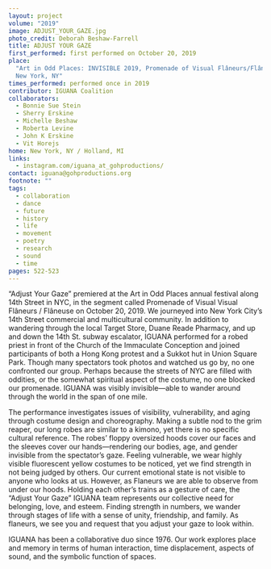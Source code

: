 ```yaml
---
layout: project
volume: "2019"
image: ADJUST_YOUR_GAZE.jpg
photo_credit: Deborah Beshaw-Farrell
title: ADJUST YOUR GAZE
first_performed: first performed on October 20, 2019
place:
  "Art in Odd Places: INVISIBLE 2019, Promenade of Visual Flâneurs/Flâneuse,
  New York, NY"
times_performed: performed once in 2019
contributor: IGUANA Coalition
collaborators:
  - Bonnie Sue Stein
  - Sherry Erskine
  - Michelle Beshaw
  - Roberta Levine
  - John K Erskine
  - Vit Horejs
home: New York, NY / Holland, MI
links:
  - instagram.com/iguana_at_gohproductions/
contact: iguana@gohproductions.org
footnote: ""
tags:
  - collaboration
  - dance
  - future
  - history
  - life
  - movement
  - poetry
  - research
  - sound
  - time
pages: 522-523
---
```


“Adjust Your Gaze” premiered at the Art in Odd Places annual festival along 14th Street in NYC, in the segment called Promenade of Visual Visual Flâneurs / Flâneuse on October 20, 2019. We journeyed into New York City’s 14th Street commercial and multicultural community. In addition to wandering through the local Target Store, Duane Reade Pharmacy, and up and down the 14th St. subway escalator, IGUANA performed for a robed priest in front of the Church of the Immaculate Conception and joined participants of both a Hong Kong protest and a Sukkot hut in Union Square Park. Though many spectators took photos and watched us go by, no one confronted our group. Perhaps because the streets of NYC are filled with oddities, or the somewhat spiritual aspect of the costume, no one blocked our promenade. IGUANA was visibly invisible—able to wander around through the world in the span of one mile.

The performance investigates issues of visibility, vulnerability, and aging through costume design and choreography. Making a subtle nod to the grim reaper, our long robes are similar to a kimono, yet there is no specific cultural reference. The robes’ floppy oversized hoods cover our faces and the sleeves cover our hands—rendering our bodies, age, and gender invisible from the spectator’s gaze. Feeling vulnerable, we wear highly visible fluorescent yellow costumes to be noticed, yet we find strength in not being judged by others. Our current emotional state is not visible to anyone who looks at us. However, as Flaneurs we are able to observe from under our hoods. Holding each other’s trains as a gesture of care, the “Adjust Your Gaze” IGUANA team represents our collective need for belonging, love, and esteem. Finding strength in numbers, we wander through stages of life with a sense of unity, friendship, and family. As flaneurs, we see you and request that you adjust your gaze to look within.

IGUANA has been a collaborative duo since 1976. Our work explores place and memory in terms of human interaction, time displacement, aspects of sound, and the symbolic function of spaces.
